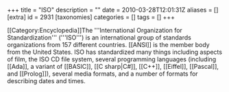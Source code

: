 +++
title = "ISO"
description = ""
date = 2010-03-28T12:01:31Z
aliases = []
[extra]
id = 2931
[taxonomies]
categories = []
tags = []
+++

[[Category:Encyclopedia]]The '''International Organization for Standardization''' ('''ISO''') is an international group of standards organizations from 157 different countries. [[ANSI]] is the member body from the United States. ISO has standardized many things including aspects of film, the ISO CD file system, several programming languages (including [[Ada]], a variant of [[BASIC]], [[C sharp|C#]], [[C++]], [[Eiffel]], [[Pascal]], and [[Prolog]]), several media formats, and a number of formats for describing dates and times<!--ISO 8601-->.
